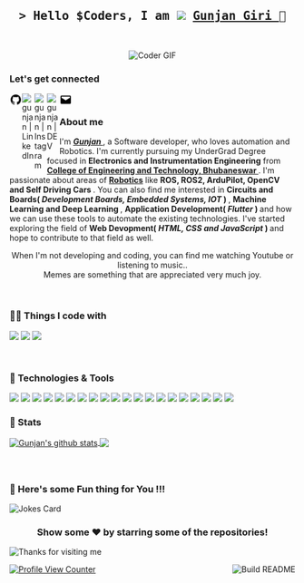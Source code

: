 <!-- Intro  -->
<h2 align="center">
        <samp>&gt; Hello $Coders, I am <img src="https://github.com/TheDudeThatCode/TheDudeThatCode/blob/master/Assets/Hi.gif" width="29px">
                <b><a target="_blank" href="https://www.linkedin.com/in/gunjan-giri/">Gunjan Giri </a>🧑</b>
        </samp>
</h2>
<br>

<!--Header-->

<p align="center">
  <img src="https://media.giphy.com/media/SWoSkN6DxTszqIKEqv/giphy.gif" alt="Coder GIF" width="500">
</p>

### Let's get connected
<!--social media icon-->

[<img align="left" alt="gunjan | GitHub" width="22px" src="https://raw.githubusercontent.com/Automattic/social-logos/master/svg-min/github.svg" />][GitHub]
[<img align="left" alt="gunjan | LinkedIn" width="22px" src="https://cdn.jsdelivr.net/npm/simple-icons@v3/icons/linkedin.svg" />][linkedin]
[<img align="left" alt="gunjan | Instagram" width="22px" src="https://cdn.jsdelivr.net/npm/simple-icons@v3/icons/instagram.svg" />][instagram]
[<img align="left" alt="gunjan | DEV" width="22px" src="https://cdn.jsdelivr.net/npm/simple-icons@3.13.0/icons/dev-dot-to.svg" />][DEV]
[<img align="left" alt="gunjan | Gmail" width="22px" src="https://raw.githubusercontent.com/Automattic/social-logos/master/svg-min/mail.svg" />][Gmail]


<br />

<!--About Me-->

### About me
I'm [ <b><i> Gunjan </i></b>](https://www.linkedin.com/in/gunjan-giri/) , a Software developer, who loves automation and Robotics. I'm currently pursuing my UnderGrad Degree focused in <b> Electronics and Instrumentation Engineering</b> from [ <b> College of Engineering and Technology, Bhubaneswar </b>](https://www.cet.edu.in/). I'm passionate about areas of [<b>Robotics</b>](https://en.wikipedia.org/wiki/Robotics#:~:text=Robotics%20is%20an%20interdisciplinary%20field,can%20help%20and%20assist%20humans.&text=Robots%20can%20take%20on%20any,to%20resemble%20humans%20in%20appearance.) like <b>ROS, ROS2, ArduPilot, OpenCV and Self Driving Cars  </b>. You can also find me interested in <b> Circuits and Boards( <i> Development Boards, Embedded Systems, IOT </i>) </b>, <b> Machine Learning and Deep Learning </b>, <b> Application Development( <i> Flutter </i>) </b> and how we can use these tools to automate the existing technologies. I've started exploring the field of <b> Web Devopment(<i> HTML, CSS and JavaScript </i>) </b> and hope to contribute to that field as well.</br> 

<p align="center">When I'm not developing and coding, you can find me watching Youtube or listening to music.. <br>Memes are something that are appreciated very much joy. </p>

<br />

<!--technical skill-->

### 👨‍💻 Things I code with
![](https://img.shields.io/badge/Code-Visual_Studio_Code-informational?style=flat&logo=visualstudiocode&logoColor=white&color=2bbc8a)
![](https://img.shields.io/badge/Code-Git-informational?style=flat&logo=git&logoColor=white&color=2bbc8a)
![](https://img.shields.io/badge/Code-Terminal-informational?style=flat&logo=terminal&logoColor=white&color=2bbc8a)

<br />

### 🔧 Technologies & Tools
![](https://img.shields.io/badge/OS-Linux-informational?style=flat&logo=linux&logoColor=white&color=2bbc8a)
![](https://img.shields.io/badge/Code-Python-informational?style=flat&logo=python&logoColor=white&color=2bbc8a)
![](https://img.shields.io/badge/Code-C++-informational?style=flat&logo=codesandbox&logoColor=white&color=2bbc8a)
![](https://img.shields.io/badge/Code-C-informational?style=flat&logo=c&logoColor=white&color=2bbc8a)
![](https://img.shields.io/badge/Code-Matlab-informational?style=flat&logo=matlab&logoColor=white&color=2bbc8a)
![](https://img.shields.io/badge/Code-HTML-informational?style=flat&logo=html&logoColor=white&color=2bbc8a)
![](https://img.shields.io/badge/Code-CSS-informational?style=flat&logo=css&logoColor=white&color=2bbc8a)
![](https://img.shields.io/badge/Code-JavaScript-informational?style=flat&logo=javascript&logoColor=white&color=2bbc8a)
![](https://img.shields.io/badge/Shell-Bash-informational?style=flat&logo=gnu-bash&logoColor=white&color=2bbc8a)
![](https://img.shields.io/badge/Tool-ROS-informational?style=flat&logo=ros&logoColor=white&color=2bbc8a)
![](https://img.shields.io/badge/Tool-ROS2-informational?style=flat&logo=ros2&logoColor=white&color=2bbc8a)
![](https://img.shields.io/badge/Tool-Gazebo-informational?style=flat&logo=ros&logoColor=white&color=2bbc8a)
![](https://img.shields.io/badge/Tool-OpenCV-informational?style=flat&logo=opencv&logoColor=white&color=2bbc8a)
![](https://img.shields.io/badge/Tool-Tensorflow-informational?style=flat&logo=tensorflow&logoColor=white&color=2bbc8a)
![](https://img.shields.io/badge/Tool-PyTorch-informational?style=flat&logo=pytorch&logoColor=white&color=2bbc8a)
![](https://img.shields.io/badge/Tool-Keras-informational?style=flat&logo=keras&logoColor=white&color=2bbc8a)
![](https://img.shields.io/badge/Tool-ArduPilot-informational?style=flat&logo=ardupilot&logoColor=white&color=2bbc8a)
![](https://img.shields.io/badge/Tool-MoveIT-informational?style=flat&logo=moveit&logoColor=white&color=2bbc8a)
![](https://img.shields.io/badge/Tool-PCL-informational?style=flat&logo=pointcloudlibrary&logoColor=white&color=2bbc8a)
![](https://img.shields.io/badge/Tool-Flutter-informational?style=flat&logo=flutter&logoColor=white&color=2bbc8a)







### 📝 Stats

<a href="https://github.com/hackcoderr/github-readme-stats">
  <img align="center" src="https://github-readme-stats.anuraghazra1.vercel.app/api?username=GunjanGiri&show_icons=true&include_all_commits=true&theme=radical" alt="Gunjan's github stats" />
</a>
<a href="https://github.com/GunjanGiri/github-readme-stats">
 
  <img align="center" src="https://github-readme-stats.anuraghazra1.vercel.app/api/top-langs/?username=GunjanGiri&layout=compact&theme=radical" />
</a>

###
<br />


### 🥸 Here's some Fun thing for You !!!

![Jokes Card](https://readme-jokes.vercel.app/api)


<div align="center">

### Show some ❤️ by starring some of the repositories!
</div>

<img height="120" alt="Thanks for visiting me" width="100%" src="https://raw.githubusercontent.com/BrunnerLivio/brunnerlivio/master/images/marquee.svg" />



<a href="https://github.com/GunjanGiri"><img src="https://github.com/simonw/simonw/workflows/Build%20README/badge.svg" align="right" alt="Build README">
        
![Profile View Counter](https://komarev.com/ghpvc/?username=GunjanGiri)   









[GitHub]: https://github.com/GunjanGiri
[instagram]: https://www.instagram.com/_i_m_gujju_/
[linkedin]: https://www.linkedin.com/in/gunjan-giri/
[DEV]: https://dev.to/gunjangiri
[gmail]: mailto:gunjangiri8410@gmail.com
[visualstudio]: https://visualstudio.microsoft.com/
[git]: https://git-scm.com/
[terminal]: https://en.wikipedia.org/wiki/Bash_(Unix_shell)
